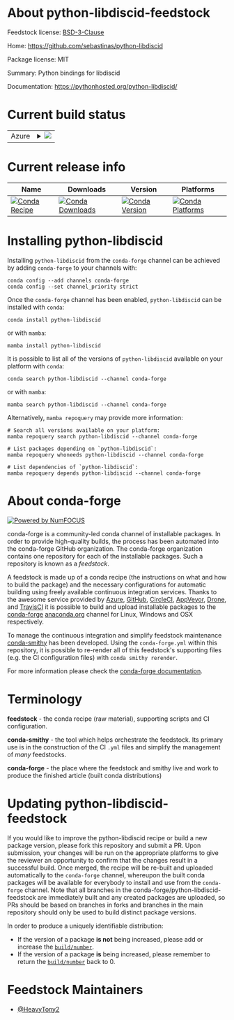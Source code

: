 About python-libdiscid-feedstock
================================

Feedstock license: [BSD-3-Clause](https://github.com/conda-forge/python-libdiscid-feedstock/blob/main/LICENSE.txt)

Home: https://github.com/sebastinas/python-libdiscid

Package license: MIT

Summary: Python bindings for libdiscid

Documentation: https://pythonhosted.org/python-libdiscid/

Current build status
====================


<table>
    
  <tr>
    <td>Azure</td>
    <td>
      <details>
        <summary>
          <a href="https://dev.azure.com/conda-forge/feedstock-builds/_build/latest?definitionId=20594&branchName=main">
            <img src="https://dev.azure.com/conda-forge/feedstock-builds/_apis/build/status/python-libdiscid-feedstock?branchName=main">
          </a>
        </summary>
        <table>
          <thead><tr><th>Variant</th><th>Status</th></tr></thead>
          <tbody><tr>
              <td>linux_64_python3.10.____cpython</td>
              <td>
                <a href="https://dev.azure.com/conda-forge/feedstock-builds/_build/latest?definitionId=20594&branchName=main">
                  <img src="https://dev.azure.com/conda-forge/feedstock-builds/_apis/build/status/python-libdiscid-feedstock?branchName=main&jobName=linux&configuration=linux%20linux_64_python3.10.____cpython" alt="variant">
                </a>
              </td>
            </tr><tr>
              <td>linux_64_python3.11.____cpython</td>
              <td>
                <a href="https://dev.azure.com/conda-forge/feedstock-builds/_build/latest?definitionId=20594&branchName=main">
                  <img src="https://dev.azure.com/conda-forge/feedstock-builds/_apis/build/status/python-libdiscid-feedstock?branchName=main&jobName=linux&configuration=linux%20linux_64_python3.11.____cpython" alt="variant">
                </a>
              </td>
            </tr><tr>
              <td>linux_64_python3.12.____cpython</td>
              <td>
                <a href="https://dev.azure.com/conda-forge/feedstock-builds/_build/latest?definitionId=20594&branchName=main">
                  <img src="https://dev.azure.com/conda-forge/feedstock-builds/_apis/build/status/python-libdiscid-feedstock?branchName=main&jobName=linux&configuration=linux%20linux_64_python3.12.____cpython" alt="variant">
                </a>
              </td>
            </tr><tr>
              <td>linux_64_python3.13.____cp313</td>
              <td>
                <a href="https://dev.azure.com/conda-forge/feedstock-builds/_build/latest?definitionId=20594&branchName=main">
                  <img src="https://dev.azure.com/conda-forge/feedstock-builds/_apis/build/status/python-libdiscid-feedstock?branchName=main&jobName=linux&configuration=linux%20linux_64_python3.13.____cp313" alt="variant">
                </a>
              </td>
            </tr><tr>
              <td>linux_64_python3.9.____cpython</td>
              <td>
                <a href="https://dev.azure.com/conda-forge/feedstock-builds/_build/latest?definitionId=20594&branchName=main">
                  <img src="https://dev.azure.com/conda-forge/feedstock-builds/_apis/build/status/python-libdiscid-feedstock?branchName=main&jobName=linux&configuration=linux%20linux_64_python3.9.____cpython" alt="variant">
                </a>
              </td>
            </tr><tr>
              <td>osx_64_python3.10.____cpython</td>
              <td>
                <a href="https://dev.azure.com/conda-forge/feedstock-builds/_build/latest?definitionId=20594&branchName=main">
                  <img src="https://dev.azure.com/conda-forge/feedstock-builds/_apis/build/status/python-libdiscid-feedstock?branchName=main&jobName=osx&configuration=osx%20osx_64_python3.10.____cpython" alt="variant">
                </a>
              </td>
            </tr><tr>
              <td>osx_64_python3.11.____cpython</td>
              <td>
                <a href="https://dev.azure.com/conda-forge/feedstock-builds/_build/latest?definitionId=20594&branchName=main">
                  <img src="https://dev.azure.com/conda-forge/feedstock-builds/_apis/build/status/python-libdiscid-feedstock?branchName=main&jobName=osx&configuration=osx%20osx_64_python3.11.____cpython" alt="variant">
                </a>
              </td>
            </tr><tr>
              <td>osx_64_python3.12.____cpython</td>
              <td>
                <a href="https://dev.azure.com/conda-forge/feedstock-builds/_build/latest?definitionId=20594&branchName=main">
                  <img src="https://dev.azure.com/conda-forge/feedstock-builds/_apis/build/status/python-libdiscid-feedstock?branchName=main&jobName=osx&configuration=osx%20osx_64_python3.12.____cpython" alt="variant">
                </a>
              </td>
            </tr><tr>
              <td>osx_64_python3.13.____cp313</td>
              <td>
                <a href="https://dev.azure.com/conda-forge/feedstock-builds/_build/latest?definitionId=20594&branchName=main">
                  <img src="https://dev.azure.com/conda-forge/feedstock-builds/_apis/build/status/python-libdiscid-feedstock?branchName=main&jobName=osx&configuration=osx%20osx_64_python3.13.____cp313" alt="variant">
                </a>
              </td>
            </tr><tr>
              <td>osx_64_python3.9.____cpython</td>
              <td>
                <a href="https://dev.azure.com/conda-forge/feedstock-builds/_build/latest?definitionId=20594&branchName=main">
                  <img src="https://dev.azure.com/conda-forge/feedstock-builds/_apis/build/status/python-libdiscid-feedstock?branchName=main&jobName=osx&configuration=osx%20osx_64_python3.9.____cpython" alt="variant">
                </a>
              </td>
            </tr><tr>
              <td>win_64_python3.10.____cpython</td>
              <td>
                <a href="https://dev.azure.com/conda-forge/feedstock-builds/_build/latest?definitionId=20594&branchName=main">
                  <img src="https://dev.azure.com/conda-forge/feedstock-builds/_apis/build/status/python-libdiscid-feedstock?branchName=main&jobName=win&configuration=win%20win_64_python3.10.____cpython" alt="variant">
                </a>
              </td>
            </tr><tr>
              <td>win_64_python3.11.____cpython</td>
              <td>
                <a href="https://dev.azure.com/conda-forge/feedstock-builds/_build/latest?definitionId=20594&branchName=main">
                  <img src="https://dev.azure.com/conda-forge/feedstock-builds/_apis/build/status/python-libdiscid-feedstock?branchName=main&jobName=win&configuration=win%20win_64_python3.11.____cpython" alt="variant">
                </a>
              </td>
            </tr><tr>
              <td>win_64_python3.12.____cpython</td>
              <td>
                <a href="https://dev.azure.com/conda-forge/feedstock-builds/_build/latest?definitionId=20594&branchName=main">
                  <img src="https://dev.azure.com/conda-forge/feedstock-builds/_apis/build/status/python-libdiscid-feedstock?branchName=main&jobName=win&configuration=win%20win_64_python3.12.____cpython" alt="variant">
                </a>
              </td>
            </tr><tr>
              <td>win_64_python3.13.____cp313</td>
              <td>
                <a href="https://dev.azure.com/conda-forge/feedstock-builds/_build/latest?definitionId=20594&branchName=main">
                  <img src="https://dev.azure.com/conda-forge/feedstock-builds/_apis/build/status/python-libdiscid-feedstock?branchName=main&jobName=win&configuration=win%20win_64_python3.13.____cp313" alt="variant">
                </a>
              </td>
            </tr><tr>
              <td>win_64_python3.9.____cpython</td>
              <td>
                <a href="https://dev.azure.com/conda-forge/feedstock-builds/_build/latest?definitionId=20594&branchName=main">
                  <img src="https://dev.azure.com/conda-forge/feedstock-builds/_apis/build/status/python-libdiscid-feedstock?branchName=main&jobName=win&configuration=win%20win_64_python3.9.____cpython" alt="variant">
                </a>
              </td>
            </tr>
          </tbody>
        </table>
      </details>
    </td>
  </tr>
</table>

Current release info
====================

| Name | Downloads | Version | Platforms |
| --- | --- | --- | --- |
| [![Conda Recipe](https://img.shields.io/badge/recipe-python--libdiscid-green.svg)](https://anaconda.org/conda-forge/python-libdiscid) | [![Conda Downloads](https://img.shields.io/conda/dn/conda-forge/python-libdiscid.svg)](https://anaconda.org/conda-forge/python-libdiscid) | [![Conda Version](https://img.shields.io/conda/vn/conda-forge/python-libdiscid.svg)](https://anaconda.org/conda-forge/python-libdiscid) | [![Conda Platforms](https://img.shields.io/conda/pn/conda-forge/python-libdiscid.svg)](https://anaconda.org/conda-forge/python-libdiscid) |

Installing python-libdiscid
===========================

Installing `python-libdiscid` from the `conda-forge` channel can be achieved by adding `conda-forge` to your channels with:

```
conda config --add channels conda-forge
conda config --set channel_priority strict
```

Once the `conda-forge` channel has been enabled, `python-libdiscid` can be installed with `conda`:

```
conda install python-libdiscid
```

or with `mamba`:

```
mamba install python-libdiscid
```

It is possible to list all of the versions of `python-libdiscid` available on your platform with `conda`:

```
conda search python-libdiscid --channel conda-forge
```

or with `mamba`:

```
mamba search python-libdiscid --channel conda-forge
```

Alternatively, `mamba repoquery` may provide more information:

```
# Search all versions available on your platform:
mamba repoquery search python-libdiscid --channel conda-forge

# List packages depending on `python-libdiscid`:
mamba repoquery whoneeds python-libdiscid --channel conda-forge

# List dependencies of `python-libdiscid`:
mamba repoquery depends python-libdiscid --channel conda-forge
```


About conda-forge
=================

[![Powered by
NumFOCUS](https://img.shields.io/badge/powered%20by-NumFOCUS-orange.svg?style=flat&colorA=E1523D&colorB=007D8A)](https://numfocus.org)

conda-forge is a community-led conda channel of installable packages.
In order to provide high-quality builds, the process has been automated into the
conda-forge GitHub organization. The conda-forge organization contains one repository
for each of the installable packages. Such a repository is known as a *feedstock*.

A feedstock is made up of a conda recipe (the instructions on what and how to build
the package) and the necessary configurations for automatic building using freely
available continuous integration services. Thanks to the awesome service provided by
[Azure](https://azure.microsoft.com/en-us/services/devops/), [GitHub](https://github.com/),
[CircleCI](https://circleci.com/), [AppVeyor](https://www.appveyor.com/),
[Drone](https://cloud.drone.io/welcome), and [TravisCI](https://travis-ci.com/)
it is possible to build and upload installable packages to the
[conda-forge](https://anaconda.org/conda-forge) [anaconda.org](https://anaconda.org/)
channel for Linux, Windows and OSX respectively.

To manage the continuous integration and simplify feedstock maintenance
[conda-smithy](https://github.com/conda-forge/conda-smithy) has been developed.
Using the ``conda-forge.yml`` within this repository, it is possible to re-render all of
this feedstock's supporting files (e.g. the CI configuration files) with ``conda smithy rerender``.

For more information please check the [conda-forge documentation](https://conda-forge.org/docs/).

Terminology
===========

**feedstock** - the conda recipe (raw material), supporting scripts and CI configuration.

**conda-smithy** - the tool which helps orchestrate the feedstock.
                   Its primary use is in the construction of the CI ``.yml`` files
                   and simplify the management of *many* feedstocks.

**conda-forge** - the place where the feedstock and smithy live and work to
                  produce the finished article (built conda distributions)


Updating python-libdiscid-feedstock
===================================

If you would like to improve the python-libdiscid recipe or build a new
package version, please fork this repository and submit a PR. Upon submission,
your changes will be run on the appropriate platforms to give the reviewer an
opportunity to confirm that the changes result in a successful build. Once
merged, the recipe will be re-built and uploaded automatically to the
`conda-forge` channel, whereupon the built conda packages will be available for
everybody to install and use from the `conda-forge` channel.
Note that all branches in the conda-forge/python-libdiscid-feedstock are
immediately built and any created packages are uploaded, so PRs should be based
on branches in forks and branches in the main repository should only be used to
build distinct package versions.

In order to produce a uniquely identifiable distribution:
 * If the version of a package **is not** being increased, please add or increase
   the [``build/number``](https://docs.conda.io/projects/conda-build/en/latest/resources/define-metadata.html#build-number-and-string).
 * If the version of a package **is** being increased, please remember to return
   the [``build/number``](https://docs.conda.io/projects/conda-build/en/latest/resources/define-metadata.html#build-number-and-string)
   back to 0.

Feedstock Maintainers
=====================

* [@HeavyTony2](https://github.com/HeavyTony2/)

